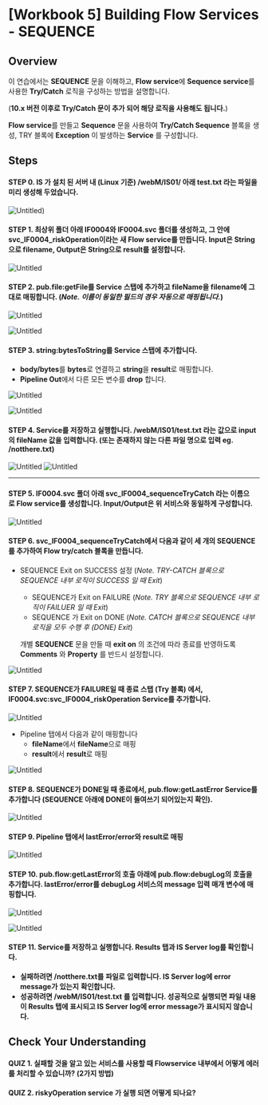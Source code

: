 # [Workbook 5] Building Flow Services - SEQUENCE

## Overview

이 연습에서는 **SEQUENCE** 문을 이해하고, **Flow service**에 **Sequence service**를 사용한 **Try/Catch** 로직을 구성하는 방법을 설명합니다.

(**10.x 버전 이후로 Try/Catch 문이 추가 되어 해당 로직을 사용해도 됩니다.**)

**Flow service**를 만들고 **Sequence** 문을 사용하여 **Try/Catch Sequence** 블록을 생성, TRY 블록에 **Exception** 이 발생하는 **Service** 를 구성합니다.


## Steps

#### STEP 0. IS 가 설치 된 서버 내 (Linux 기준) /webM/IS01/ 아래 test.txt 라는 파일을 미리 생성해 두었습니다.
![Untitled](%5BWorkbook%205%5D%20Building%20Flow%20Services%20-%20SEQUENCE%20a8b9a6266353486e8a0b2ddefd0adee4/Untitled.png))

#### STEP 1. 최상위 폴더 아래 IF0004와 IF0004.svc 폴더를 생성하고, 그 안에 svc_IF0004_riskOperation이라는 새 Flow service를 만듭니다. Input은 String으로 filename, Output은 String으로 result를 설정합니다. 
    
![Untitled](%5BWorkbook%205%5D%20Building%20Flow%20Services%20-%20SEQUENCE%20a8b9a6266353486e8a0b2ddefd0adee4/workbook5_step1.png)
    

#### STEP 2. **pub.file:getFile**를 **Service** 스탭에 추가하고 **fileName**을 **filename**에 그대로 매핑합니다. (*Note. 이름이 동일한 필드의 경우 자동으로 매핑됩니다.*)   
    
![Untitled](%5BWorkbook%205%5D%20Building%20Flow%20Services%20-%20SEQUENCE%20a8b9a6266353486e8a0b2ddefd0adee4/Untitled%202.png)
    
![Untitled](%5BWorkbook%205%5D%20Building%20Flow%20Services%20-%20SEQUENCE%20a8b9a6266353486e8a0b2ddefd0adee4/Untitled%203.png)
    

#### STEP 3. **string:bytesToString**를 **Service** 스탭에 추가합니다.
- **body/bytes**를 **bytes**로 연결하고 **string**을 **result**로 매핑합니다.
- **Pipeline Out**에서 다른 모든 변수를 **drop** 합니다.
    
![Untitled](%5BWorkbook%205%5D%20Building%20Flow%20Services%20-%20SEQUENCE%20a8b9a6266353486e8a0b2ddefd0adee4/Untitled%204.png)
    
![Untitled](%5BWorkbook%205%5D%20Building%20Flow%20Services%20-%20SEQUENCE%20a8b9a6266353486e8a0b2ddefd0adee4/Untitled%205.png)
    

#### STEP 4. **Service**를 저장하고 실행합니다. **/webM/IS01/test.txt** 라는 값으로 **input 의 fileName** 값을 입력합니다. (또는 존재하지 않는 다른 파일 명으로 입력 eg. /notthere.txt)  
    
![Untitled](%5BWorkbook%205%5D%20Building%20Flow%20Services%20-%20SEQUENCE%20a8b9a6266353486e8a0b2ddefd0adee4/Untitled%206.png)
![Untitled](%5BWorkbook%205%5D%20Building%20Flow%20Services%20-%20SEQUENCE%20a8b9a6266353486e8a0b2ddefd0adee4/Untitled%207.png)

---

#### STEP 5. IF0004.svc 폴더 아래 svc_IF0004_sequenceTryCatch 라는 이름으로 Flow service를 생성합니다. Input/Output은 위 서비스와 동일하게 구성합니다.   
    
![Untitled](%5BWorkbook%205%5D%20Building%20Flow%20Services%20-%20SEQUENCE%20a8b9a6266353486e8a0b2ddefd0adee4/Untitled%208.png)
    

#### STEP 6. svc_IF0004_sequenceTryCatch에서 다음과 같이 세 개의 SEQUENCE를 추가하여 Flow try/catch 블록을 만듭니다.
- SEQUENCE Exit on SUCCESS 설정 (*Note. TRY-CATCH 블록으로 SEQUENCE 내부 로직이 SUCCESS 일 때 Exit*)
    - SEQUENCE가 Exit on FAILURE (*Note. TRY 블록으로 SEQUENCE 내부 로직이 FAILUER 일 때 Exit*)
    - SEQUENCE 가 Exit on DONE (*Note. CATCH 블록으로 SEQUENCE 내부 로직을 모두 수행 후 (DONE) Exit*)
        
    
    개별 **SEQUENCE** 문을 만들 때 **exit on** 의 조건에 따라 종료를 반영하도록 **Comments** 와 **Property** 를 반드시 설정합니다. 

![Untitled](%5BWorkbook%205%5D%20Building%20Flow%20Services%20-%20SEQUENCE%20a8b9a6266353486e8a0b2ddefd0adee4/Untitled%209.png)
    
#### STEP 7. **SEQUENCE**가 **FAILURE**일 때 종료 스탭 (Try 블록) 에서, **IF0004.svc:svc_IF0004_riskOperation** **Service**를 추가합니다.   
    
![Untitled](%5BWorkbook%205%5D%20Building%20Flow%20Services%20-%20SEQUENCE%20a8b9a6266353486e8a0b2ddefd0adee4/Untitled%2010.png)
    
- Pipeline 탭에서 다음과 같이 매핑합니다
    - **fileName**에서 **fileName**으로 매핑
    - **result**에서 **result**로 매핑
    
![Untitled](%5BWorkbook%205%5D%20Building%20Flow%20Services%20-%20SEQUENCE%20a8b9a6266353486e8a0b2ddefd0adee4/Untitled%2011.png)
    

#### STEP 8. **SEQUENCE**가 **DONE**일 때 종료에서, **pub.flow:getLastError** **Service**를 추가합니다 (**SEQUENCE** 아래에 **DONE**이 들여쓰기 되어있는지 확인).  
    
![Untitled](%5BWorkbook%205%5D%20Building%20Flow%20Services%20-%20SEQUENCE%20a8b9a6266353486e8a0b2ddefd0adee4/Untitled%2012.png)
    

#### STEP 9. **Pipeline** 탭에서 **lastError/error**와 **result**로 매핑
    
![Untitled](%5BWorkbook%205%5D%20Building%20Flow%20Services%20-%20SEQUENCE%20a8b9a6266353486e8a0b2ddefd0adee4/Untitled%2013.png)
    

#### STEP 10. **pub.flow:getLastError**의 호출 아래에 **pub.flow:debugLog**의 호출을 추가합니다. **lastError/error**를 **debugLog** 서비스의 **message** 입력 매개 변수에 매핑합니다. 
    
![Untitled](%5BWorkbook%205%5D%20Building%20Flow%20Services%20-%20SEQUENCE%20a8b9a6266353486e8a0b2ddefd0adee4/Untitled%2014.png)

![Untitled](%5BWorkbook%205%5D%20Building%20Flow%20Services%20-%20SEQUENCE%20a8b9a6266353486e8a0b2ddefd0adee4/Untitled%2015.png)


#### STEP 11. **Service**를 저장하고 실행합니다. **Results** 탭과 **IS Server log**를 확인합니다.
- **실패하려면 /notthere.txt를** **파일로** **입력합니다. IS Server log에 error message가** **있는지** **확인합니다.**
- **성공하려면 /webM/IS01/test.txt 를 입력합니다. 성공적으로 실행되면 파일 내용이 Results 탭에 표시되고 IS Server log에 error message가 표시되지 않습니다.**


## Check Your Understanding
#### QUIZ 1. 실패할 것을 알고 있는 서비스를 사용할 때 Flowservice 내부에서 어떻게 에러를 처리할 수 있습니까? (2가지 방법)
#### QUIZ 2. riskyOperation service 가 실행 되면 어떻게 되나요?


